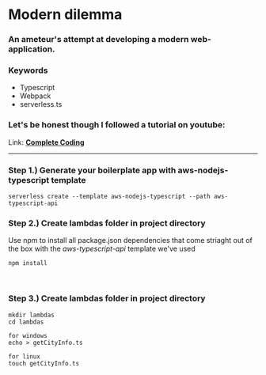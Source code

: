 # Modern dilemma

### An ameteur's attempt at developing a modern web-application. 

### Keywords

- Typescript
- Webpack
- serverless.ts
  
### Let's be honest though I followed a tutorial on youtube:
Link: [**Complete Coding**](https://youtu.be/HhgXwKFUzT8)

<hr>


### Step 1.) Generate your boilerplate app with **aws-nodejs-typescript** template 

`
serverless create --template aws-nodejs-typescript --path aws-typescript-api
`
</br>

### Step 2.) Create **lambdas** folder in project directory

Use npm to install all package.json dependencies that come striaght out of the box with the *aws-typescript-api* template we've used

`npm install`

</br>

### Step 3.) Create **lambdas** folder in project directory

```
mkdir lambdas 
cd lambdas

for windows
echo > getCityInfo.ts

for linux
touch getCityInfo.ts
```

</br>
